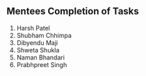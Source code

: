 ## Mentees Completion of Tasks
1) Harsh Patel 
2) Shubham Chhimpa
3) Dibyendu Maji
4) Shweta Shukla
5) Naman Bhandari
6) Prabhpreet Singh






